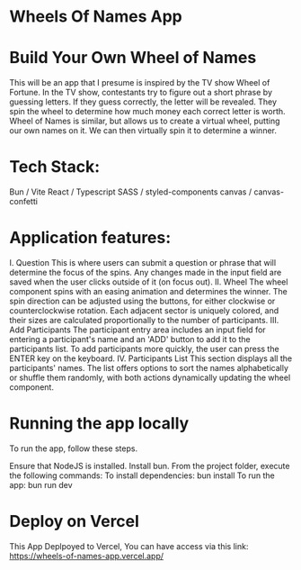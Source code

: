 # Wheels Of Names App

# Build Your Own Wheel of Names
This will be an app that I presume is inspired by the TV show Wheel of Fortune. In the TV show, contestants try to figure out a short phrase by guessing letters. If they guess correctly, the letter will be revealed. They spin the wheel to determine how much money each correct letter is worth. Wheel of Names is similar, but allows us to create a virtual wheel, putting our own names on it. We can then virtually spin it to determine a winner.

# Tech Stack:
Bun / Vite
React / Typescript
SASS / styled-components
canvas / canvas-confetti

# Application features:
I. Question
This is where users can submit a question or phrase that will determine the focus of the spins.
Any changes made in the input field are saved when the user clicks outside of it (on focus out).
II. Wheel
The wheel component spins with an easing animation and determines the winner.
The spin direction can be adjusted using the buttons, for either clockwise or counterclockwise rotation.
Each adjacent sector is uniquely colored, and their sizes are calculated proportionally to the number of participants.
III. Add Participants
The participant entry area includes an input field for entering a participant's name and an 'ADD' button to add it to the participants list.
To add participants more quickly, the user can press the ENTER key on the keyboard.
IV. Participants List
This section displays all the participants' names.
The list offers options to sort the names alphabetically or shuffle them randomly, with both actions dynamically updating the wheel component.

# Running the app locally
To run the app, follow these steps.

Ensure that NodeJS is installed.
Install bun.
From the project folder, execute the following commands:
  To install dependencies:
     bun install
  To run the app:
     bun run dev
     
# Deploy on Vercel
This App Deplpoyed to Vercel, You can have access via this link: https://wheels-of-names-app.vercel.app/

